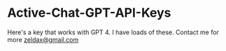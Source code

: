 # Active-Chat-GPT-API-Keys
Here's a key that works with GPT 4. I have loads of these. Contact me for more zeldax@gmail.com
